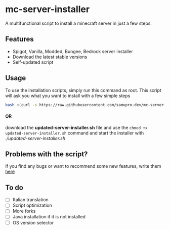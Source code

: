 # mc-server-installer

A multifunctional script to install a minecraft server in just a few steps.

## Features

* Spigot, Vanilla, Modded, Bungee, Bedrock server installer
* Download the latest stable versions
* Self-updated script

## Usage
To use the installation scripts, simply run this command as root. This script will ask you what you want to install with a few simple steps

```bash
bash <(curl -s https://raw.githubusercontent.com/samupro-dev/mc-server-installer/main/updated-server-installer.sh)
```
#### OR
download the **updated-server-installer.sh** file and use the `chmod +x updated-server-installer.sh` command and start the installer with _./updated-server-installer.sh_

## Problems with the script?
If you find any bugs or want to recommend some new features, write them [here](https://github.com/samupro-dev/mc-server-installer/issues/new/choose)

## To do
- [ ] Italian translation
- [ ] Script optimization
- [ ] More forks
- [ ] Java installation if it is not installed
- [ ] OS version selector
